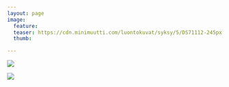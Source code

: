 ```yaml
---
layout: page
image:
  feature:
  teaser: https://cdn.minimuutti.com/luontokuvat/syksy/5/DS71112-245px.jpg
  thumb:

---
```


![](https://cdn.minimuutti.com/luontokuvat/syksy/5/DS71113-800px.jpg)

![](https://cdn.minimuutti.com/luontokuvat/syksy/5/DS71112-800px.jpg)
